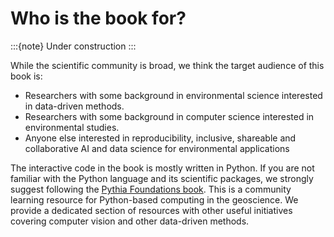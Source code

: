 Who is the book for?
=======================

:::{note}
Under construction
:::

While the scientific community is broad, we think the target audience of this book is:
* Researchers with some background in environmental science interested in data-driven methods.
* Researchers with some background in computer science interested in environmental studies.  
* Anyone else interested in reproducibility, inclusive, shareable and collaborative AI and data science for environmental applications

The interactive code in the book is mostly written in Python. If you are not familiar with the Python language and its scientific packages, we strongly suggest following the [Pythia Foundations book](https://foundations.projectpythia.org/landing-page.html). This is a community learning resource for Python-based computing in the geoscience. We provide a dedicated section of resources with other useful initiatives covering computer vision and other data-driven methods.

